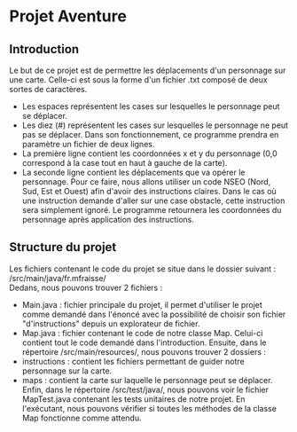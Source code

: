 # Projet Aventure

## Introduction

Le but de ce projet est de permettre les déplacements d'un personnage sur une carte. Celle-ci est sous la forme d'un fichier .txt composé de deux sortes de caractères.
- Les espaces représentent les cases sur lesquelles le personnage peut se déplacer.
- Les diez (#) représentent les cases sur lesquelles le personnage ne peut pas se déplacer.
  Dans son fonctionnement, ce programme prendra en paramètre un fichier de deux lignes.
- La première ligne contient les coordonnées x et y du personnage (0,0 correspond à la case tout en haut à gauche de la carte).
- La seconde ligne contient les déplacements que va opérer le personnage. Pour ce faire, nous allons utiliser un code NSEO (Nord, Sud, Est et Ouest) afin d'avoir des instructions claires.
  Dans le cas où une instruction demande d'aller sur une case obstacle, cette instruction sera simplement ignoré.
  Le programme retournera les coordonnées du personnage après application des instructions.

## Structure du projet

Les fichiers contenant le code du projet se situe dans le dossier suivant : /src/main/java/fr.mfraisse/  
Dedans, nous pouvons trouver 2 fichiers :
- Main.java : fichier principale du projet, il permet d'utiliser le projet comme demandé dans l'énoncé avec la possibilité de choisir son fichier "d'instructions" depuis un explorateur de fichier.
- Map.java : fichier contenant le code de notre classe Map. Celui-ci contient tout le code demandé dans l'introduction.
Ensuite, dans le répertoire /src/main/resources/, nous pouvons trouver 2 dossiers :
- instructions : contient les fichiers permettant de guider notre personnage sur la carte.
- maps : contient la carte sur laquelle le personnage peut se déplacer.  
Enfin, dans le répertoire /src/test/java/, nous pouvons voir le fichier MapTest.java contenant les tests unitaires de notre projet. En l'exécutant, nous pouvons vérifier si toutes les méthodes de la classe Map fonctionne comme attendu.
